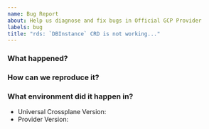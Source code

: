```yaml
---
name: Bug Report
about: Help us diagnose and fix bugs in Official GCP Provider
labels: bug
title: "rds: `DBInstance` CRD is not working..."
---
```

<!--
Thank you for helping to improve Official GCP Provider!

Please be sure to search for open issues before raising a new one. We use issues
for bug reports and feature requests.
-->

### What happened?
<!--
Please let us know what behaviour you expected and how Official GCP Provider diverged from
that behaviour.
-->


### How can we reproduce it?
<!--
Help us to reproduce your bug as succinctly and precisely as possible. Artifacts
such as example manifests or a script that triggers the issue are highly
appreciated!
-->

### What environment did it happen in?

* Universal Crossplane Version:
* Provider Version:

<!--
Include at least the version or commit of Official GCP Provider you were running. Consider
also including your:

* Cloud provider or hardware configuration
* Kubernetes version (use `kubectl version`)
* Kubernetes distribution (e.g. Tectonic, GKE, OpenShift)
* OS (e.g. from /etc/os-release)
* Kernel (e.g. `uname -a`)
-->
